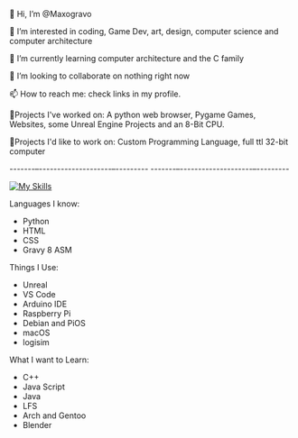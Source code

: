 👋 Hi, I’m @Maxogravo

👀 I’m interested in coding, Game Dev, art, design, computer science and computer architecture

🌱 I’m currently learning computer architecture and the C family

💞️ I’m looking to collaborate on nothing right now

📫 How to reach me: check links in my profile.

📝Projects I've worked on: A python web browser, Pygame Games, Websites, some Unreal Engine Projects and an 8-Bit CPU.

🧠Projects I'd like to work on: Custom Programming Language, full ttl 32-bit computer

-------–--------------------–---------
-------–--------------------–---------

[![My Skills](https://skillicons.dev/icons?i=html,css,python,apple,arduino,vscode,raspberrypi,unreal,debian,cpp,assembly)](https://skillicons.dev)

Languages I know:
- Python
- HTML
- CSS
- Gravy 8 ASM

Things I Use:
- Unreal
- VS Code
- Arduino IDE
- Raspberry Pi
- Debian and PiOS
- macOS
- logisim

What I want to Learn:
- C++
- Java Script
- Java
- LFS
- Arch and Gentoo
- Blender
